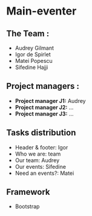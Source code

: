 # **Main-eventer**

## The Team : 
* Audrey Gilmant
* Igor de Spirlet
* Matei Popescu
* Sifedine Hajji

## Project managers :
* **Project manager J1:** Audrey
* **Project manager J2:** ...
* **Project manager J3:** ...

## Tasks distribution
* Header & footer: Igor
* Who we are: team
* Our team: Audrey
* Our events: Sifedine
* Need an events?: Matei

## Framework
* Bootstrap